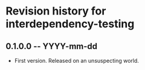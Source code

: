 # Revision history for interdependency-testing

## 0.1.0.0 -- YYYY-mm-dd

* First version. Released on an unsuspecting world.
